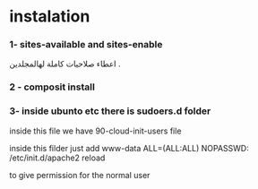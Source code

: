 # instalation  

### 1- sites-available and sites-enable  
اعطاء صلاحيات كاملة لهالمجلدين .



### 2 - composit install 

 
  
### 3- inside  ubunto etc  there is sudoers.d folder 

inside this file we have 90-cloud-init-users file 

inside this filder just add www-data ALL=(ALL:ALL) NOPASSWD: /etc/init.d/apache2 reload

to give permission for the normal user 
